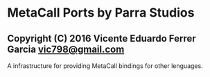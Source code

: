 # MetaCall Ports by Parra Studios #
## Copyright (C) 2016 Vicente Eduardo Ferrer Garcia <vic798@gmail.com> ##

A infrastructure for providing MetaCall bindings for other lenguages.
